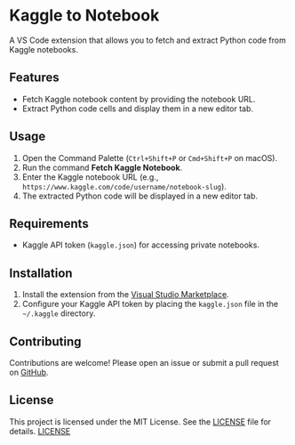 # Kaggle to Notebook

A VS Code extension that allows you to fetch and extract Python code from Kaggle notebooks.

## Features

- Fetch Kaggle notebook content by providing the notebook URL.
- Extract Python code cells and display them in a new editor tab.

## Usage

1. Open the Command Palette (`Ctrl+Shift+P` or `Cmd+Shift+P` on macOS).
2. Run the command **Fetch Kaggle Notebook**.
3. Enter the Kaggle notebook URL (e.g., `https://www.kaggle.com/code/username/notebook-slug`).
4. The extracted Python code will be displayed in a new editor tab.

## Requirements

- Kaggle API token (`kaggle.json`) for accessing private notebooks.

## Installation

1. Install the extension from the [Visual Studio Marketplace](https://marketplace.visualstudio.com/).
2. Configure your Kaggle API token by placing the `kaggle.json` file in the `~/.kaggle` directory.

## Contributing

Contributions are welcome! Please open an issue or submit a pull request on [GitHub](https://github.com/your-username/kaggle-to-notebook).

## License

This project is licensed under the MIT License. See the [LICENSE](https://github.com/abhijite-bd/Kaggle-to-Local/blob/HEAD/LICENSE) file for details.
[LICENSE](https://github.com/abhijite-bd/Kaggle-to-Local/LICENSE)